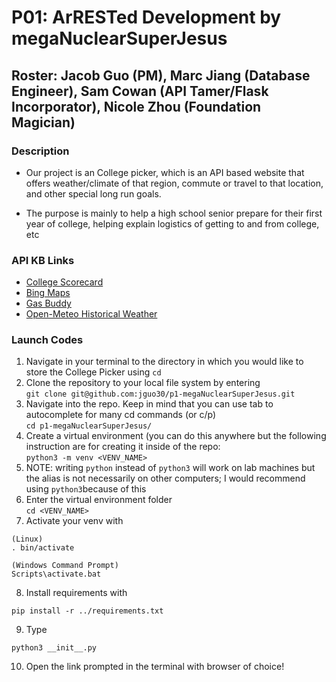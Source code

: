 # P01: ArRESTed Development by megaNuclearSuperJesus
## Roster: Jacob Guo (PM), Marc Jiang (Database Engineer), Sam Cowan (API Tamer/Flask Incorporator), Nicole Zhou (Foundation Magician)

### Description
- Our project is an College picker, which is an API based website that offers weather/climate of that region, commute or travel to that location, and other special long run goals.

- The purpose is mainly to help a high school senior prepare for their first year of college, helping explain logistics of getting to and from college, etc


### API KB Links
- [College Scorecard](https://github.com/stuy-softdev/notes-and-code/blob/main/api_kb/411_on_CollegeScorecard.md)
- [Bing Maps](https://github.com/stuy-softdev/notes-and-code/blob/main/api_kb/411_on_BingMaps.md)
- [Gas Buddy](https://github.com/stuy-softdev/notes-and-code/blob/main/api_kb/411_on_GasBuddyAPI.md)
- [Open-Meteo Historical Weather](https://github.com/stuy-softdev/notes-and-code/blob/main/api_kb/411_on_openMeteoWeather.md)

### Launch Codes
1. Navigate in your terminal to the directory in which you would like to store the College Picker using 
```cd```
2. Clone the repository to your local file system by entering 
<br>```git clone git@github.com:jguo30/p1-megaNuclearSuperJesus.git```
3. Navigate into the repo. Keep in mind that you can use tab to autocomplete for many cd commands (or c/p)
<br>```cd p1-megaNuclearSuperJesus/```
4. Create a virtual environment (you can do this anywhere but the following instruction are for creating it inside of the repo: 
<br>```python3 -m venv <VENV_NAME>```
5. NOTE: writing `python` instead of `python3` will work on lab machines but the alias is not necessarily on other computers; I would recommend using `python3`because of this
6. Enter the virtual environment folder<br>
```cd <VENV_NAME>```
7. Activate your venv with 
```
(Linux)
. bin/activate

(Windows Command Prompt)
Scripts\activate.bat
```
8. Install requirements with 
```
pip install -r ../requirements.txt
```
9. Type 
```
python3 __init__.py
```
10. Open the link prompted in the terminal with browser of choice!
